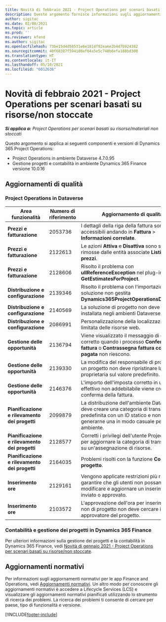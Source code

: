 ```yaml
---
title: Novità di febbraio 2021 - Project Operations per scenari basati su risorse/non stoccate
description: Questo argomento fornisce informazioni sugli aggiornamenti di qualità disponibili nella versione di febbraio 2021 di Project Operations per scenari basati su risorse/non stoccate.
author: sigitac
ms.date: 02/08/2021
ms.topic: article
ms.prod: ''
ms.reviewer: kfend
ms.author: sigitac
ms.openlocfilehash: 73be15d4d58531e6e181df92eaee2b4d7b924382
ms.sourcegitcommit: 40f68387f594180af64a5e5c748b6efa188bd300
ms.translationtype: HT
ms.contentlocale: it-IT
ms.lasthandoff: 05/10/2021
ms.locfileid: "6012636"
---
```

# <a name="whats-new-february-2021---project-operations-for-resourcenon-stocked-based-scenarios"></a>Novità di febbraio 2021 - Project Operations per scenari basati su risorse/non stoccate

_**Si applica a:** Project Operations per scenari basati su risorse/materiali non stoccati_

Questo argomento si applica ai seguenti componenti e versioni di Dynamics 365 Project Operations:

- Project Operations in ambiente Dataverse 4.7.0.95
- Gestione progetti e contabilità in ambiente Dynamics 365 Finance versione 10.0.16 

## <a name="quality-updates"></a>Aggiornamenti di qualità

### <a name="project-operations-on-dataverse"></a>Project Operations in Dataverse

| **Area funzionalità** | **Numero di riferimento** | **Aggiornamento di qualità** |
| --- | --- | --- |
| **Prezzi e fatturazione** | 2053736 | I dettagli della riga della fattura sono ora accessibili andando in **Fattura** > **Informazioni correlate**. |
| **Prezzi e fatturazione** | 2122613 | Le azioni **Attiva** e **Disattiva** sono state rimosse dalle entità associate **Listino prezzi**. |
| **Prezzi e fatturazione** | 2128606 | Risolto il problema con **ullReferenceException** nel plug-in **GetEstimatesForProject**. |
| **Distribuzione e configurazione** | 2139346 | Risolto il problema con l'importazione della soluzione non gestita **Dynamics365ProjectOperationsDualWrite**. |
| **Distribuzione e configurazione** | 2140569 | La soluzione di progetto non deve essere installata negli ambienti Dataverse Teams. |
| **Distribuzione e configurazione** | 2086991 | Personalizzazione della localizzazione limitata delle risorse web. |
| **Gestione delle opportunità** | 2136794 | Viene visualizzato il messaggio di errore corretto quando i processo **Conferma fattura** o **Contrassegna fattura come pagata** non riescono. |
| **Gestione delle opportunità** | 2139330 | La modifica del responsabile di progetto su un progetto non deve ripristinare la società proprietaria sul valore predefinito. |
| **Gestione delle opportunità** | 2146376 | L'importo dell'imposta corretto in un valore effettivo non addebitabile viene creato dalla conferma della fattura. |
| **Pianificazione e rilevamento dei progetti** | 2099879 | La distribuzione dell'ambiente Dataverse deve creare una categoria di transazione predefinita con un ID statico e non generarne una in modo casuale per ambiente. |
| **Pianificazione e rilevamento dei progetti** | 2128577 | Corretti i privilegi dell'utente Project Service per aggiornare la categoria di transazione su un'assegnazione di risorse. |
| **Pianificazione e rilevamento dei progetti** | 2164035 | Problemi risolti con la funzione **Copia progetto**. |
| **Inserimento ore** | 2129161 | Vengono applicate restrizioni più rigide per garantire che gli utenti non possano modificare e aggiornare un inserimento ore inviato o approvato. |
| **Inserimento ore** | 2103572 | L'approvazione dell'ora per inserimenti ore non di progetto non deve cercare il ruolo di approvatore del progetto. |

### <a name="project-management-and-accounting-in-dynamics-365-finance"></a>Contabilità e gestione dei progetti in Dynamics 365 Finance 

Per ulteriori informazioni sulla gestione dei progetti e la contabilità in Dynamics 365 Finance, vedi [Novità di gennaio 2021 - Project Operations per scenari basati su risorse/non stoccate](whats-new-jan-2021-resource-based.md).


## <a name="regulatory-updates"></a>Aggiornamenti normativi

Per informazioni sugli aggiornamenti normativi per le app Finance and Operations, vedi [Aggiornamenti normativi](/dynamics365/finance/localizations/regulatory-updates). Un altro modo per conoscere gli aggiornamenti normativi è accedere a Lifecycle Services (LCS) e visualizzare gli aggiornamenti normativi pianificati utilizzando lo strumento di ricerca dei problemi. La ricerca dei problemi ti consente di cercare per paese, tipo di funzionalità e versione.


[!INCLUDE[footer-include](../includes/footer-banner.md)]